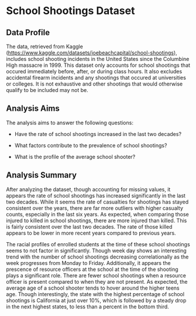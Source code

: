 # School Shootings Dataset

## Data Profile

The data, retrieved from Kaggle (https://www.kaggle.com/datasets/joebeachcapital/school-shootings), includes school shooting incidents in the United States since the Columbine High massacre in 1999. This dataset only accounts for school shootings that occured immediately before, after, or during class hours. It also excludes accidental firearm incidents and any shootings that occured at universities or colleges. It is not exhaustive and other shootings that would otherwise qualify to be included may not be. 

## Analysis Aims 

The analysis aims to answer the following questions: 

- Have the rate of school shootings increased in the last two decades? 
  
- What factors contribute to the prevalence of school shootings? 
 
- What is the profile of the average school shooter?

## Analysis Summary  

After analyzing the dataset, though accounting for missing values, it appears the rate of school shootings has increased significantly in the last two decades. While it seems the rate of casualties for shootings has stayed consistent over the years, there are far more outliers with higher casualty counts, especially in the last six years. As expected, when comparing those injured to killed in school shootings, there are more injured than killed. This is fairly consistent over the last two decades. The rate of those killed appears to be lower in more recent years compared to previous years. 

The racial profiles of enrolled students at the time of these school shootings seems to not factor in significantly. Though week day shows an interesting trend with the number of school shootings decreasing correlationally as the week progresses from Monday to Friday. Additionally, it appears the prescence of resource officers at the school at the time of the shooting plays a significant role. There are fewer school shootings when a resource officer is present compared to when they are not present. As expected, the average age of a school shooter tends to hover around the higher teens age. Though interestingly, the state with the highest percentage of school shootings is California at just over 10%, which is followed by a steady drop in the next highest states, to less than a percent in the bottom third. 
